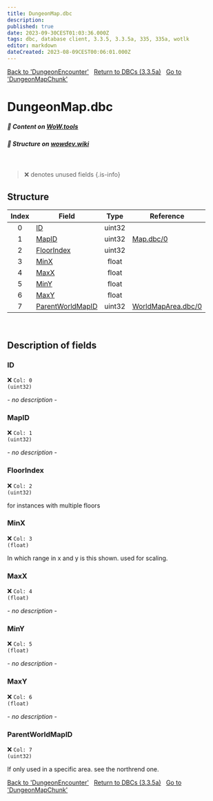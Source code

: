 ```yaml
---
title: DungeonMap.dbc
description:
published: true
date: 2023-09-30CEST01:03:36.000Z
tags: dbc, database client, 3.3.5, 3.3.5a, 335, 335a, wotlk
editor: markdown
dateCreated: 2023-08-09CEST00:06:01.000Z
---
```

<a href="https://trinitycore.info/files/DBC/335/dungeonencounter" class="mt-5 v-btn v-btn--depressed v-btn--flat v-btn--outlined theme--light v-size--default darkblue--text text--lighten-3"><span class="v-btn__content"><i aria-hidden="true" class="v-icon notranslate v-icon--left mdi mdi-arrow-left theme--light"></i><span>Back to 'DungeonEncounter'</span></span></a>&nbsp;&nbsp;&nbsp;<a href="https://trinitycore.info/files/DBC/335/DBC" class="mt-5 v-btn v-btn--depressed v-btn--flat v-btn--outlined theme--light v-size--default darkblue--text text--lighten-3"><span class="v-btn__content"><i aria-hidden="true" class="v-icon notranslate v-icon--left mdi mdi-home-outline theme--light"></i><span>Return to DBCs (3.3.5a)</span></span></a>&nbsp;&nbsp;&nbsp;<a href="https://trinitycore.info/files/DBC/335/dungeonmapchunk" class="mt-5 v-btn v-btn--depressed v-btn--flat v-btn--outlined theme--light v-size--default darkblue--text text--lighten-3"><span class="v-btn__content"><span>Go to 'DungeonMapChunk'</span><i aria-hidden="true" class="v-icon notranslate v-icon--right mdi mdi-arrow-right theme--light"></i></span></a>

# DungeonMap.dbc
##### :open_book: Content on [WoW.tools](https://wow.tools/dbc/?dbc=dungeonmap&build=3.3.5.12340)
##### :pencil: Structure on [wowdev.wiki](https://wowdev.wiki/DB/DungeonMap)
&nbsp;

> :x: denotes unused fields
{.is-info}


## Structure

| Index | Field | Type | Reference |
| :---: | --- | :---: | --- |
| 0 | [ID](#id-alt) | uint32 |  |
| 1 | [MapID](#mapid) | uint32 | [Map.dbc/0](/files/DBC/335/map#id-alt) |
| 2 | [FloorIndex](#floorindex) | uint32 |  |
| 3 | [MinX](#minx) | float |  |
| 4 | [MaxX](#maxx) | float |  |
| 5 | [MinY](#miny) | float |  |
| 6 | [MaxY](#maxy) | float |  |
| 7 | [ParentWorldMapID](#parentworldmapid) | uint32 | [WorldMapArea.dbc/0](/files/DBC/335/worldmaparea#id-alt) |
&nbsp;
## Description of fields

### ID <!-- {#id-alt} -->
:x: <code>Col: 0 (uint32)</code>

*- no description -*
&nbsp;

### MapID
:x: <code>Col: 1 (uint32)</code>

*- no description -*
&nbsp;

### FloorIndex
:x: <code>Col: 2 (uint32)</code>

for instances with multiple floors
&nbsp;

### MinX
:x: <code>Col: 3 (float)</code>

In which range in x and y is this shown. used for scaling.
&nbsp;

### MaxX
:x: <code>Col: 4 (float)</code>

*- no description -*
&nbsp;

### MinY
:x: <code>Col: 5 (float)</code>

*- no description -*
&nbsp;

### MaxY
:x: <code>Col: 6 (float)</code>

*- no description -*
&nbsp;

### ParentWorldMapID
:x: <code>Col: 7 (uint32)</code>

If only used in a specific area. see the northrend one.
&nbsp;

<a href="https://trinitycore.info/files/DBC/335/dungeonencounter" class="mt-5 v-btn v-btn--depressed v-btn--flat v-btn--outlined theme--light v-size--default darkblue--text text--lighten-3"><span class="v-btn__content"><i aria-hidden="true" class="v-icon notranslate v-icon--left mdi mdi-arrow-left theme--light"></i><span>Back to 'DungeonEncounter'</span></span></a>&nbsp;&nbsp;&nbsp;<a href="https://trinitycore.info/files/DBC/335/DBC" class="mt-5 v-btn v-btn--depressed v-btn--flat v-btn--outlined theme--light v-size--default darkblue--text text--lighten-3"><span class="v-btn__content"><i aria-hidden="true" class="v-icon notranslate v-icon--left mdi mdi-home-outline theme--light"></i><span>Return to DBCs (3.3.5a)</span></span></a>&nbsp;&nbsp;&nbsp;<a href="https://trinitycore.info/files/DBC/335/dungeonmapchunk" class="mt-5 v-btn v-btn--depressed v-btn--flat v-btn--outlined theme--light v-size--default darkblue--text text--lighten-3"><span class="v-btn__content"><span>Go to 'DungeonMapChunk'</span><i aria-hidden="true" class="v-icon notranslate v-icon--right mdi mdi-arrow-right theme--light"></i></span></a>
